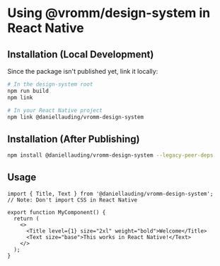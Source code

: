 # Using @vromm/design-system in React Native

## Installation (Local Development)

Since the package isn't published yet, link it locally:

```bash
# In the design-system root
npm run build
npm link

# In your React Native project
npm link @daniellauding/vromm-design-system
```

## Installation (After Publishing)
```bash
npm install @daniellauding/vromm-design-system --legacy-peer-deps
```

## Usage

```tsx
import { Title, Text } from '@daniellauding/vromm-design-system';
// Note: Don't import CSS in React Native

export function MyComponent() {
  return (
    <>
      <Title level={1} size="2xl" weight="bold">Welcome</Title>
      <Text size="base">This works in React Native!</Text>
    </>
  );
}
``` 